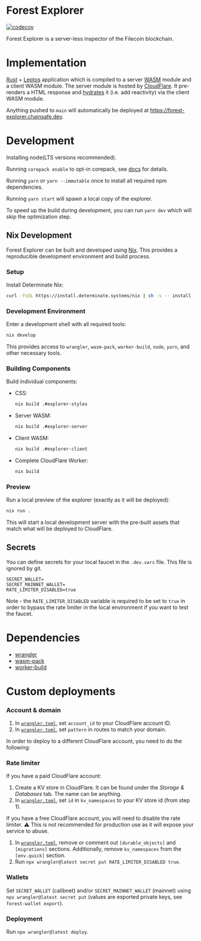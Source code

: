 # Forest Explorer

[![codecov](https://codecov.io/github/ChainSafe/forest-explorer/graph/badge.svg?token=J2ZVD5FOEC)](https://codecov.io/github/ChainSafe/forest-explorer)

Forest Explorer is a server-less inspector of the Filecoin blockchain.

# Implementation

[Rust](https://www.rust-lang.org/) + [Leptos](https://leptos.dev/) application
which is compiled to a server [WASM](https://webassembly.org/) module and a
client WASM module. The server module is hosted by
[CloudFlare](https://workers.cloudflare.com/). It pre-renders a HTML response
and [hydrates](https://book.leptos.dev/ssr/index.html) it (i.e. add reactivity)
via the client WASM module.

Anything pushed to `main` will automatically be deployed at
<https://forest-explorer.chainsafe.dev>.

# Development

Installing node(LTS versions recommended).

Running `corepack enable` to opt-in corepack, see
[docs](https://yarnpkg.com/corepack#installation) for details.

Running `yarn` or `yarn --immutable` once to install all required npm
dependencies.

Running `yarn start` will spawn a local copy of the explorer.

To speed up the build during development, you can run `yarn dev` which will skip
the optimization step.

## Nix Development

Forest Explorer can be built and developed using [Nix](https://nixos.org/). This
provides a reproducible development environment and build process.

### Setup

Install Determinate Nix:

```bash
curl -fsSL https://install.determinate.systems/nix | sh -s -- install --determinate
```

### Development Environment

Enter a development shell with all required tools:

```bash
nix develop
```

This provides access to `wrangler`, `wasm-pack`, `worker-build`, `node`, `yarn`,
and other necessary tools.

### Building Components

Build individual components:

- CSS:

  ```bash
  nix build .#explorer-styles
  ```

- Server WASM:

  ```bash
  nix build .#explorer-server
  ```

- Client WASM:

  ```bash
  nix build .#explorer-client
  ```

- Complete CloudFlare Worker:
  ```bash
  nix build
  ```

### Preview

Run a local preview of the explorer (exactly as it will be deployed):

```bash
nix run .
```

This will start a local development server with the pre-built assets that match
what will be deployed to CloudFlare.

## Secrets

You can define secrets for your local faucet in the `.dev.vars` file. This file
is ignored by git.

```
SECRET_WALLET=
SECRET_MAINNET_WALLET=
RATE_LIMITER_DISABLED=true
```

Note - the `RATE_LIMITER_DISABLED` variable is required to be set to `true` in
order to bypass the rate limiter in the local environment if you want to test
the faucet.

# Dependencies

- [wrangler](https://github.com/cloudflare/wrangler2)
- [wasm-pack](https://github.com/rustwasm/wasm-pack)
- [worker-build](https://github.com/cloudflare/workers-rs/tree/main/worker-build)

# Custom deployments

### Account & domain

1. In [`wrangler.toml`](./wrangler.toml), set `account_id` to your CloudFlare
   account ID.
2. In [`wrangler.toml`](./wrangler.toml), set `pattern` in routes to match your
   domain.

In order to deploy to a different CloudFlare account, you need to do the
following:

### Rate limiter

If you have a paid CloudFlare account:

1. Create a KV store in CloudFlare. It can be found under the _Storage &
   Databases_ tab. The name can be anything.
2. In [`wrangler.toml`](./wrangler.toml), set `id` in `kv_namespaces` to your KV
   store id (from step 1).

If you have a free CloudFlare account, you will need to disable the rate
limiter. :warning: This is not recommended for production use as it will expose
your service to abuse.

1. In [`wrangler.toml`](./wrangler.toml), remove or comment out
   `[durable_objects]` and `[migrations]` sections. Additionally, remove
   `kv_namespaces` from the `[env.quick]` section.
2. Run `npx wrangler@latest secret put RATE_LIMITER_DISABLED true`.

### Wallets

Set `SECRET_WALLET` (calibnet) and/or `SECRET_MAINNET_WALLET` (mainnet) using
`npx wrangler@latest secret put` (values are exported private keys, see
`forest-wallet export`).

### Deployment

Run `npx wrangler@latest deploy`.
